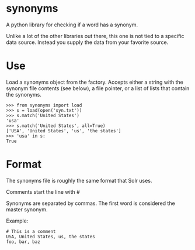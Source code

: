 synonyms
========

A python library for checking if a word has a synonym.

Unlike a lot of the other libraries out there, this one is not tied to
a specific data source.  Instead you supply the data from your favorite
source.

# Use

Load a synonyms object from the factory. Accepts either a string with the
synonym file contents (see below), a file pointer, or a list of lists that
contain the synonyms.

    >>> from synonyms import load
    >>> s = load(open('syn.txt'))
    >>> s.match('United States')
    'usa'
    >>> s.match('United States', all=True)
    ['USA', 'United States', 'us', 'the states']
    >>> 'usa' in s:
    True

# Format

The synonyms file is roughly the same format that Solr uses.

Comments start the line with #

Synonyms are separated by commas.  The first word is considered the master
synonym.

Example:

    # This is a comment
    USA, United States, us, the states
    foo, bar, baz
